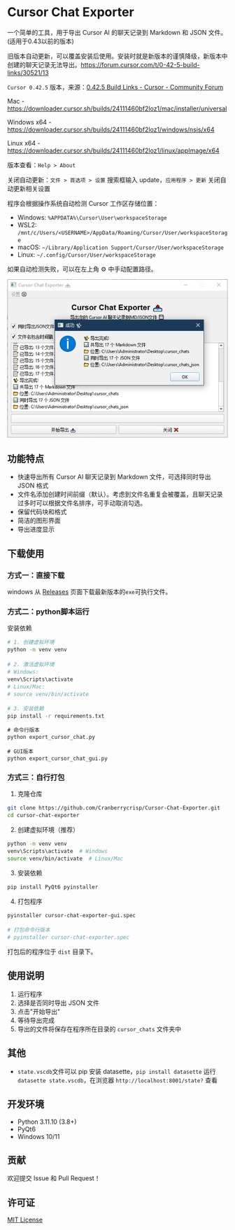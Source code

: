# Cursor Chat Exporter

一个简单的工具，用于导出 Cursor AI 的聊天记录到 Markdown 和 JSON 文件。(适用于0.43以前的版本)

旧版本自动更新，可以覆盖安装后使用。安装时就是新版本的谨慎降级，新版本中创建的聊天记录无法导出。https://forum.cursor.com/t/0-42-5-build-links/30521/13

`Cursor 0.42.5` 版本，来源：[0.42.5 Build Links - Cursor - Community Forum](https://forum.cursor.com/t/0-42-5-build-links/30521)

Mac - https://downloader.cursor.sh/builds/24111460bf2loz1/mac/installer/universal

Windows x64 - https://downloader.cursor.sh/builds/24111460bf2loz1/windows/nsis/x64

Linux x64 - https://downloader.cursor.sh/builds/24111460bf2loz1/linux/appImage/x64

版本查看：`Help > About`

关闭自动更新：`文件 > 首选项 > 设置` 搜索框输入 update，`应用程序 > 更新` 关闭自动更新相关设置

程序会根据操作系统自动检测 Cursor 工作区存储位置：

- Windows: `%APPDATA%\Cursor\User\workspaceStorage`
- WSL2: `/mnt/c/Users/<USERNAME>/AppData/Roaming/Cursor/User/workspaceStorage`
- macOS: `~/Library/Application Support/Cursor/User/workspaceStorage`
- Linux: `~/.config/Cursor/User/workspaceStorage`

如果自动检测失败，可以在左上角 ⚙️ 中手动配置路径。

![Main Interface](https://raw.githubusercontent.com/Cranberrycrisp/Cursor-Chat-Exporter/refs/heads/main/main%20interface.png)

## 功能特点

- 快速导出所有 Cursor AI 聊天记录到 Markdown 文件，可选择同时导出 JSON 格式
- 文件名添加创建时间前缀（默认）。考虑到文件名重复会被覆盖，且聊天记录过多时可以根据文件名排序，可手动取消勾选。
- 保留代码块和格式
- 简洁的图形界面
- 导出进度显示

## 下载使用

### 方式一：直接下载

windows 从 [Releases](https://github.com/Cranberrycrisp/Cursor-Chat-Exporter/releases/) 页面下载最新版本的`exe`可执行文件。

### 方式二：python脚本运行

安装依赖

```bash
# 1. 创建虚拟环境
python -m venv venv

# 2. 激活虚拟环境
# Windows:
venv\Scripts\activate
# Linux/Mac:
# source venv/bin/activate

# 3. 安装依赖
pip install -r requirements.txt

```

```
# 命令行版本
python export_cursor_chat.py

# GUI版本
python export_cursor_chat_gui.py
```

### 方式三：自行打包

1. 克隆仓库

```bash
git clone https://github.com/Cranberrycrisp/Cursor-Chat-Exporter.git
cd cursor-chat-exporter
```

2. 创建虚拟环境（推荐）

```bash
python -m venv venv
venv\Scripts\activate  # Windows
source venv/bin/activate  # Linux/Mac
```

3. 安装依赖

```bash
pip install PyQt6 pyinstaller
```

4. 打包程序

```bash
pyinstaller cursor-chat-exporter-gui.spec

# 打包命令行版本
# pyinstaller cursor-chat-exporter.spec
```

打包后的程序位于 `dist` 目录下。

## 使用说明

1. 运行程序
2. 选择是否同时导出 JSON 文件
3. 点击"开始导出"
4. 等待导出完成
5. 导出的文件将保存在程序所在目录的 `cursor_chats` 文件夹中

## 其他

- `state.vscdb`文件可以 pip 安装 datasette，`pip install datasette` 运行 `datasette state.vscdb`，在浏览器 `http://localhost:8001/state?` 查看

## 开发环境

- Python 3.11.10 (3.8+)
- PyQt6
- Windows 10/11

## 贡献

欢迎提交 Issue 和 Pull Request！

## 许可证

[MIT License](https://github.com/thomas-pedersen/cursor-chat-browser/blob/main/LICENSE)
